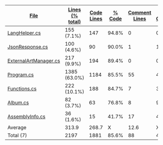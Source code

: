 
|[File](https://github.com/jojo2357/Music-Discord-Rich-Presence/tree/master/statistics%2Fc%23%2Fname_ascending.md%2F)|[Lines (% total)](https://github.com/jojo2357/Music-Discord-Rich-Presence/tree/master/statistics%2Fc%23%2Flines_descending.md%2F)|[Code Lines](https://github.com/jojo2357/Music-Discord-Rich-Presence/tree/master/statistics%2Fc%23%2Fcode_descending.md%2F)|[% Code](https://github.com/jojo2357/Music-Discord-Rich-Presence/tree/master/statistics%2Fc%23%2Fproportion_code_ascending.md%2F)|[Comment Lines](https://github.com/jojo2357/Music-Discord-Rich-Presence/tree/master/statistics%2Fc%23%2Fcomments_descending.md%2F)|[% Comment](https://github.com/jojo2357/Music-Discord-Rich-Presence/tree/master/statistics%2Fc%23%2Fproportion_comments_descending.md%2F)|[Blank Lines](https://github.com/jojo2357/Music-Discord-Rich-Presence/tree/master/statistics%2Fc%23%2Fblanks_descending.md%2F)|[% Blank](https://github.com/jojo2357/Music-Discord-Rich-Presence/tree/master/statistics%2Fc%23%2Fproportion_blanks_descending.md%2F)|
| --- | --- | --- | --- | --- | --- | --- | --- |
|[LangHelper.cs](https://github.com/jojo2357/Music-Discord-Rich-Presence/tree/master/MDRP%2Futil%2FLangHelper.cs)|155 (7.1%)|147|94.8%|0|0.0%|8|5.2%|
|[JsonResponse.cs](https://github.com/jojo2357/Music-Discord-Rich-Presence/tree/master/MDRP%2Futil%2FJsonResponse.cs)|100 (4.6%)|90|90.0%|1|1.0%|9|9.0%|
|[ExternalArtManager.cs](https://github.com/jojo2357/Music-Discord-Rich-Presence/tree/master/MDRP%2Futil%2FExternalAPI%2FExternalArtManager.cs)|217 (9.9%)|194|89.4%|0|0.0%|23|10.6%|
|[Program.cs](https://github.com/jojo2357/Music-Discord-Rich-Presence/tree/master/MDRP%2FProgram.cs)|1385 (63.0%)|1184|85.5%|55|4.0%|146|10.5%|
|[Functions.cs](https://github.com/jojo2357/Music-Discord-Rich-Presence/tree/master/MDRP%2Futil%2FFunctions.cs)|222 (10.1%)|188|84.7%|7|3.2%|27|12.2%|
|[Album.cs](https://github.com/jojo2357/Music-Discord-Rich-Presence/tree/master/MDRP%2Futil%2FAlbum.cs)|82 (3.7%)|63|76.8%|8|9.8%|11|13.4%|
|[AssemblyInfo.cs](https://github.com/jojo2357/Music-Discord-Rich-Presence/tree/master/MDRP%2FProperties%2FAssemblyInfo.cs)|36 (1.6%)|15|41.7%|17|47.2%|4|11.1%|
|Average |313.9|268.7|X|12.6|X|32.6|X|
|Total (7)|2197|1881|85.6%|88| 4.0%|228|10.4%|